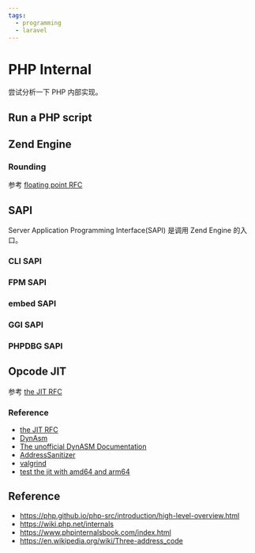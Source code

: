 ```yaml
---
tags:
  - programming
  - laravel
---
```


# PHP Internal

尝试分析一下 PHP 内部实现。

## Run a PHP script



## Zend Engine

### Rounding

参考 [floating point RFC](http://wiki.php.net/rfc/rounding)

## SAPI

Server Application Programming Interface(SAPI) 是调用 Zend Engine 的入口。

### CLI SAPI

### FPM SAPI

### embed SAPI

### GGI SAPI

### PHPDBG SAPI

## Opcode JIT

参考 [the JIT RFC](https://wiki.php.net/rfc/jit)


### Reference
- [the JIT RFC](https://wiki.php.net/rfc/jit)
- [DynAsm](https://luajit.org/dynasm.html)
- [The unofficial DynASM Documentation](https://corsix.github.io/dynasm-doc/tutorial.html)
- [AddressSanitizer](https://github.com/google/sanitizers/wiki/AddressSanitizer)
- [valgrind](https://valgrind.org/)
- [test the jit with amd64 and arm64](https://www.docker.com/blog/faster-multi-platform-builds-dockerfile-cross-compilation-guide/)



## Reference

- https://php.github.io/php-src/introduction/high-level-overview.html
- https://wiki.php.net/internals
- https://www.phpinternalsbook.com/index.html
- https://en.wikipedia.org/wiki/Three-address_code